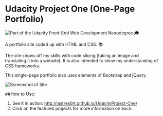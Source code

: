 # Udacity Project One (One-Page Portfolio)

![Part of the Udacity Front-End Web Development Nanodegree](https://img.shields.io/badge/Udacity-Front--End%20Web%20Developer%20Nanodegree-02b3e4.svg) 🎓

A portfolio site coded up with HTML and CSS. 📚

The site shows off my skills with code slicing (taking an image and translating it into a website). It is also intended to show my understanding of CSS frameworks. 

This single-page portfolio also uses elements of Bootstrap and jQuery. 

![Screenshot of Site](http://i.imgur.com/SkPGg5L.jpg)

##How to Use:

1. See it in action: http://lastres0rt.github.io/UdacityProject-One/
2. Click on the featured projects for more information on each.
